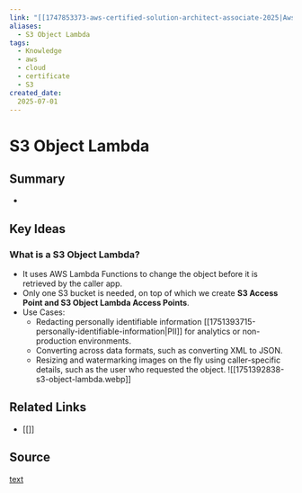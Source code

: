 ```yaml
---
link: "[[1747853373-aws-certified-solution-architect-associate-2025|Aws Certified Solution Architect Associate 2025]]"
aliases: 
  - S3 Object Lambda
tags:
  - Knowledge
  - aws
  - cloud
  - certificate
  - S3
created_date:
  2025-07-01
---
```

# S3 Object Lambda
## Summary
- 

## Key Ideas
### What is a S3 Object Lambda?
- It uses AWS Lambda Functions to change the object before it is retrieved by the caller app.
- Only one S3 bucket is needed, on top of which we create **S3 Access Point and S3 Object Lambda Access Points**.
- Use Cases:
  - Redacting personally identifiable information [[1751393715-personally-identifiable-information|PII]] for analytics or non-production environments.
  - Converting across data formats, such as converting XML to JSON.
  - Resizing and watermarking images on the fly using caller-specific details, such as the user who requested the object.
![[1751392838-s3-object-lambda.webp]]


## Related Links
- [[]]
## Source
[text]()
